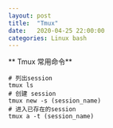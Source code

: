 ```yaml
---
layout: post
title:  "Tmux"
date:   2020-04-25 22:00:00
categories: Linux bash
---
```


** Tmux 常用命令**
```
# 列出session
tmux ls
# 创建 session
tmux new -s (session_name)
# 进入已存在的session
tmux a -t (session_name)

```

